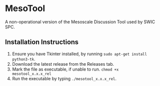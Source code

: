 # MesoTool
A non-operational version of the Mesoscale Discussion Tool used by SWIC SPC. 

## Installation Instructions
1. Ensure you have Tkinter installed, by running `sudo apt-get install python3-tk`.
2. Download the latest release from the Releases tab.
3. Mark the file as executable, if unable to run. `chmod +x mesotool_x.x.x_rel`
4. Run the executable by typing `./mesotool_x.x.x_rel`.
